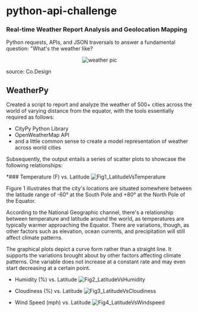# python-api-challenge

### Real-time Weather Report Analysis and Geolocation Mapping

Python requests, APIs, and JSON traversals to answer a fundamental question: "What's the weather like? 

<div align="center">
  
![weather pic](https://user-images.githubusercontent.com/65078870/85257447-e1a15580-b433-11ea-834d-f57f0e19da50.png)

</div>
source: Co.Design

## WeatherPy

Created a script to report and analyze the weather of 500+ cities across the world of varying distance from the equator, with the tools essentially required as follows: 
* CityPy Python Library
* OpenWeatherMap API
* and a little common sense to create a model representation of weather across world cities

Subsequently, the output entails a series of scatter plots to showcase the following relationships: 

*### Temperature (F) vs. Latitude
![Fig1_LatitudeVsTemperature](https://user-images.githubusercontent.com/65078870/85260447-b2411780-b438-11ea-8c7f-29f6ed97fb29.png)

  Figure 1 illustrates that the city's locations are situated somewhere between the latitude range of -60° at the South Pole and +80° at the North Pole of the Equator.

  According to the National Geographic channel, there's a relationship between temperature and latitude around the world, as temperatures are typically warmer approaching the Equator. There are variations, though, as other factors such as elevation, ocean currents, and precipitation will still affect climate patterns.

  The graphical plots depict a curve form rather than a straight line. It supports the variations brought about by other factors affecting climate patterns. One variable does not increase at a constant rate and may even start decreasing at a certain point.

* Humidity (%) vs. Latitude
![Fig2_LatitudeVsHumidity](https://user-images.githubusercontent.com/65078870/85260475-bec57000-b438-11ea-9993-222b67166ee5.png)

* Cloudiness (%) vs. Latitude
![Fig3_LatitudeVsCloudiness](https://user-images.githubusercontent.com/65078870/85260510-cc7af580-b438-11ea-884f-496f8f24e25f.png)

* Wind Speed (mph) vs. Latitude
![Fig4_LatitudeVsWindspeed](https://user-images.githubusercontent.com/65078870/85260605-f207ff00-b438-11ea-95d3-1e935782807d.png)

